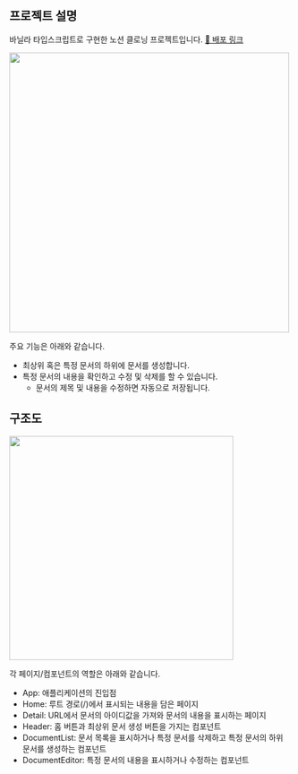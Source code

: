 ## 프로젝트 설명

바닐라 타입스크립트로 구현한 노션 클로닝 프로젝트입니다. <a href="https://notion-clone-two-delta.vercel.app/">🔗 배포 링크</a>

<kbd>
  <img height="500px" src="https://github.com/seeyoujeong/notion-clone/assets/40534414/8b6e0904-134f-4168-aaca-b4cd8d928284" />
</kbd>
  
주요 기능은 아래와 같습니다.

- 최상위 혹은 특정 문서의 하위에 문서를 생성합니다.
- 특정 문서의 내용을 확인하고 수정 및 삭제를 할 수 있습니다.
  - 문서의 제목 및 내용을 수정하면 자동으로 저장됩니다.

## 구조도

<kbd>
  <img height="400px" src="https://github.com/seeyoujeong/notion-clone/assets/40534414/5b14c35f-be3a-4185-8dcb-490ee49982a6" />
</kbd>

각 페이지/컴포넌트의 역할은 아래와 같습니다.

- App: 애플리케이션의 진입점
- Home: 루트 경로(/)에서 표시되는 내용을 담은 페이지
- Detail: URL에서 문서의 아이디값을 가져와 문서의 내용을 표시하는 페이지
- Header: 홈 버튼과 최상위 문서 생성 버튼을 가지는 컴포넌트
- DocumentList: 문서 목록을 표시하거나 특정 문서를 삭제하고 특정 문서의 하위 문서를 생성하는 컴포넌트
- DocumentEditor: 특정 문서의 내용을 표시하거나 수정하는 컴포넌트
